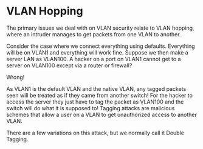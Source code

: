 # VLAN Hopping

The primary issues we deal with on VLAN security relate to VLAN hopping, where an intruder manages to get packets from one VLAN to another.&#x20;

Consider the case where we connect everything using defaults. Everything will be on VLAN1 and everything will work fine. Suppose we then make a server LAN as VLAN100. A hacker on a port on VLAN1 cannot get to a server on VLAN100 except via a router or firewall?&#x20;

Wrong!&#x20;

As VLAN1 is the default VLAN and the native VLAN, any tagged packets seen will be treated as if they came from another switch! For the hacker to access the server they just have to tag the packet as VLAN100 and the switch will do what it is supposed to! Tagging attacks are malicious schemes that allow a user on a VLAN to get unauthorized access to another VLAN.&#x20;

There are a few variations on this attack, but we normally call it Double Tagging.
